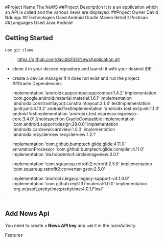 #Project Name
The NeWS
##Project Description
It is a an application which an API ia called and the various news are displayed.
##Project Owner
David Ndungu
##Technologies Used
Android
Gradle
Maven
Retrofit
Postman
##Languages Used
Java Android
## Getting Started
use `git clone` 
>https://github.com/david8203/NewsApplication.git
* clone it in your desired repository and launch it with your desired IDE.
* create a device manager if it does not exist and run the project.
##Gradle Dependencies

    implementation 'androidx.appcompat:appcompat:1.4.2'
    implementation 'com.google.android.material:material:1.6.1'
    implementation 'androidx.constraintlayout:constraintlayout:2.1.4'
    testImplementation 'junit:junit:4.13.2'
    androidTestImplementation 'androidx.test.ext:junit:1.1.3'
    androidTestImplementation 'androidx.test.espresso:espresso-core:3.4.0'
    //noinspection GradleCompatible
    implementation 'com.android.support:design:29.0.0'
    implementation 'androidx.cardview:cardview:1.0.0'
    implementation 'androidx.recyclerview:recyclerview:1.2.1'

    implementation 'com.github.bumptech.glide:glide:4.11.0'
    annotationProcessor 'com.github.bumptech.glide:compiler:4.11.0'
    implementation 'de.hdodenhof:circleimageview:3.0.1'

    implementation 'com.squareup.retrofit2:retrofit:2.5.0'
    implementation 'com.squareup.retrofit2:converter-gson:2.5.0'

    implementation 'androidx.legacy:legacy-support-v4:1.0.0'
    implementation 'com.github.rey5137:material:1.0.0'
    implementation 'org.ocpsoft.prettytime:prettytime:4.0.1.Final'


`
## Add News Api
You need to create a **News API key** and `add` it in the mainActivity.

Features
